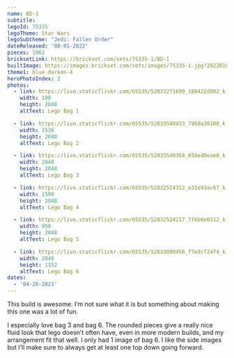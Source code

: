 ```yaml
---
name: BD-1
subtitle:
legoId: 75335
legoTheme: Star Wars
legoSubtheme: "Jedi: Fallen Order"
dateReleased: '08-01-2022'
pieces: 1062
bricksetLink: https://brickset.com/sets/75335-1/BD-1
builtImage: https://images.brickset.com/sets/images/75335-1.jpg?202201040356
theme1: blue-darken-4
heroPhotoIndex: 2
photos:
  - link: https://live.staticflickr.com/65535/52833271699_188422d082_k.jpg
    width: 198
    height: 2048
    altText: Lego Bag 1

  - link: https://live.staticflickr.com/65535/52833540433_7960a38100_k.jpg
    width: 1536
    height: 2048
    altText: Lego Bag 2

  - link: https://live.staticflickr.com/65535/52833540358_659ed0eae0_k.jpg
    width: 2048
    height: 2048
    altText: Lego Bag 3

  - link: https://live.staticflickr.com/65535/52832524312_e31e93ac67_k.jpg
    width: 1599
    height: 2048
    altText: Lego Bag 4

  - link: https://live.staticflickr.com/65535/52832524217_7f6b6e0112_k.jpg
    width: 950
    height: 2048
    altText: Lego Bag 5

  - link: https://live.staticflickr.com/65535/52833090456_f7e9cf24f4_k.jpg
    width: 2048
    height: 1152
    altText: Lego Bag 6
dates:
  - '04-26-2023'
---
```


This build is awesome. I’m not sure what it is but something about making this one was a lot of fun.

I especially love bag 3 and bag 6.
The rounded pieces give a really nice fluid look that lego doesn’t often have, even in more modern builds, and my arrangement fit that well.
I only had 1 image of bag 6.
I like the side images but I’ll make sure to always get at least one top down going forward.

